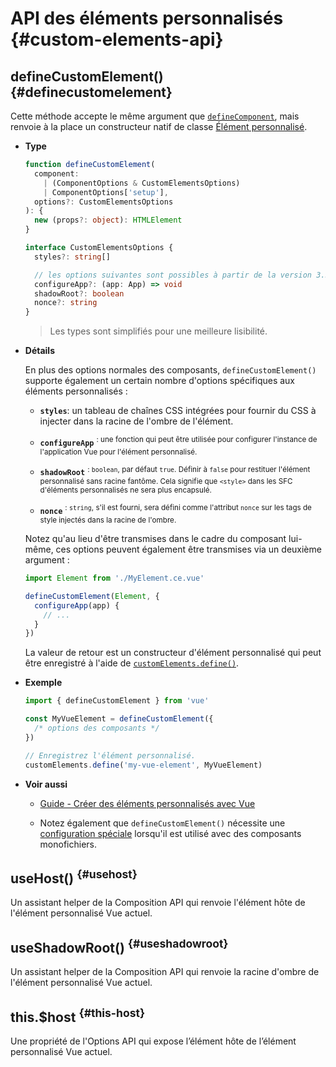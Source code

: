 # API des éléments personnalisés {#custom-elements-api}

## defineCustomElement() {#definecustomelement}

Cette méthode accepte le même argument que [`defineComponent`](#definecomponent), mais renvoie à la place un constructeur natif de classe [Élément personnalisé](https://developer.mozilla.org/en-US/docs/Web/Web_Components/Using_custom_elements).

- **Type**

  ```ts
  function defineCustomElement(
    component:
      | (ComponentOptions & CustomElementsOptions)
      | ComponentOptions['setup'],
    options?: CustomElementsOptions
  ): {
    new (props?: object): HTMLElement
  }

  interface CustomElementsOptions {
    styles?: string[]

    // les options suivantes sont possibles à partir de la version 3.5
    configureApp?: (app: App) => void
    shadowRoot?: boolean
    nonce?: string
  }
  ```

  > Les types sont simplifiés pour une meilleure lisibilité.

- **Détails**

  En plus des options normales des composants, `defineCustomElement()` supporte également un certain nombre d'options spécifiques aux éléments personnalisés :

  - **`styles`**: un tableau de chaînes CSS intégrées pour fournir du CSS à injecter dans la racine de l'ombre de l'élément.

  - **`configureApp`** <sup class="vt-badge" data-text="3.5+"/>: une fonction qui peut être utilisée pour configurer l'instance de l'application Vue pour l'élément personnalisé.

  - **`shadowRoot`** <sup class="vt-badge" data-text="3.5+"/>: `boolean`, par défaut `true`. Définir à `false` pour restituer l'élément personnalisé sans racine fantôme. Cela signifie que `<style>` dans les SFC d'éléments personnalisés ne sera plus encapsulé.

  - **`nonce`** <sup class="vt-badge" data-text="3.5+"/>: `string`, s'il est fourni, sera défini comme l'attribut `nonce` sur les tags de style injectés dans la racine de l'ombre.

  Notez qu'au lieu d'être transmises dans le cadre du composant lui-même, ces options peuvent également être transmises via un deuxième argument :

  ```js
  import Element from './MyElement.ce.vue'

  defineCustomElement(Element, {
    configureApp(app) {
      // ...
    }
  })
  ```

  La valeur de retour est un constructeur d'élément personnalisé qui peut être enregistré à l'aide de [`customElements.define()`](https://developer.mozilla.org/en-US/docs/Web/API/CustomElementRegistry/define).

- **Exemple**

  ```js
  import { defineCustomElement } from 'vue'

  const MyVueElement = defineCustomElement({
    /* options des composants */
  })

  // Enregistrez l'élément personnalisé.
  customElements.define('my-vue-element', MyVueElement)
  ```

- **Voir aussi**

  - [Guide - Créer des éléments personnalisés avec Vue](/guide/extras/web-components#building-custom-elements-with-vue)

  - Notez également que `defineCustomElement()` nécessite une [configuration spéciale](/guide/extras/web-components#sfc-as-custom-element) lorsqu'il est utilisé avec des composants monofichiers.

## useHost() <sup class="vt-badge" data-text="3.5+"/> {#usehost}

Un assistant helper de la Composition API qui renvoie l'élément hôte de l'élément personnalisé Vue actuel.

## useShadowRoot() <sup class="vt-badge" data-text="3.5+"/> {#useshadowroot}

Un assistant helper de la Composition API qui renvoie la racine d'ombre de l'élément personnalisé Vue actuel.

## this.$host <sup class="vt-badge" data-text="3.5+"/> {#this-host}

Une propriété de l'Options API qui expose l’élément hôte de l’élément personnalisé Vue actuel.
